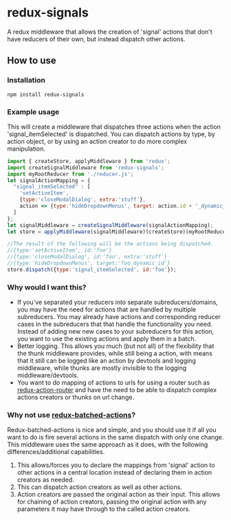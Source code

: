 # redux-signals
A redux middleware that allows the creation of 'signal' actions that don't have reducers of their own, but instead dispatch other actions.

How to use
-------------
### Installation
```
npm install redux-signals
```

### Example usage
This will create a middleware that dispatches three actions when the action 'signal_itemSelected' is dispatched.
You can dispatch actions by type, by action object, or by using an action creator to do more complex manipulation.
```js
import { createStore, applyMiddleware } from 'redux';
import createSignalMiddleware from 'redux-signals';
import myRootReducer from './reducer.js';
let signalActionMapping = {
  "signal_itemSelected" : [
    'setActiveItem',
    {type:'closeModalDialog', extra:'stuff'},
    action => {type:'hideDropdownMenus', target: action.id + '_dynamic_id'}
  ]
};
let signalMiddleware = createSignalMiddleware(signalActionMapping);
let store = applyMiddleware(signalMiddleware)(createStore)(myRootReducer);

//The result of the following will be the actions being dispatched.
//{type:'setActiveItem', id:'foo'}
//{type:'closeModalDialog', id:'foo', extra:'stuff'}
//{type:'hideDropdownMenus', target:'foo_dynamic_id'}
store.dispatch({type:'signal_itemSelected', id:'foo'});
```

### Why would I want this?
*  If you've separated your reducers into separate subreducers/domains, you may have the need for actions that are handled by multiple subreducers.  You may already have actions and corresponding reducer cases in the subreducers that that handle the functionality you need.  Instead of adding new new cases to your subreducers for this action, you want to use the existing actions and apply them in a batch.
* Better logging.  This allows you much (but not all) of the flexibility that the thunk middleware provides, while still being a action, with means that it still can be logged like an action by devtools and logging middleware, while thunks are mostly invisible to the logging middleware/devtools.
*  You want to do mapping of actions to urls for using a router such as [redux-action-router](https://www.npmjs.com/package/redux-action-router) and have the need to be able to dispatch complex actions creators or thunks on url change.

### Why not use [redux-batched-actions](https://www.npmjs.com/package/redux-batched-actions)?
Redux-batched-actions is nice and simple, and you should use it if all you want to do is fire several actions in the same dispatch with only one change.  This middleware uses the same approach as it does, with the following differences/additional capabilities.
 1. This allows/forces you to declare the mappings from 'signal' action to other actions in a central location instead of declaring them in action creators as needed.
 2. This can dispatch action creators as well as other actions.
 3. Action creators are passed the original action as their input.  This allows for chaining of action creators, passing the original action with any parameters it may have through to the called action creators.  
